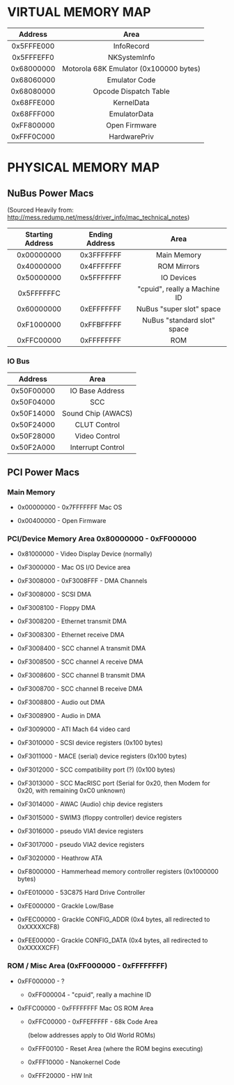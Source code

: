 # VIRTUAL MEMORY MAP

| Address       | Area                                   |
|:-------------:|:--------------------------------------:|
| 0x5FFFE000    | InfoRecord                             |
| 0x5FFFEFF0    | NKSystemInfo                           |
| 0x68000000    | Motorola 68K Emulator (0x100000 bytes) |
| 0x68060000    | Emulator Code                          |
| 0x68080000    | Opcode Dispatch Table                  |
| 0x68FFE000    | KernelData                             |
| 0x68FFF000    | EmulatorData                           |
| 0xFF800000    | Open Firmware                          |
| 0xFFF0C000    | HardwarePriv                           |

# PHYSICAL MEMORY MAP

## NuBus Power Macs

(Sourced Heavily from: http://mess.redump.net/mess/driver_info/mac_technical_notes)

|Starting Address|Ending Address| Area                         |
|:--------------:|:------------:|:----------------------------:|
| 0x00000000     | 0x3FFFFFFF   | Main Memory                  |
| 0x40000000     | 0x4FFFFFFF   | ROM Mirrors                  |
| 0x50000000     | 0x5FFFFFFF   | IO Devices                   |
| 0x5FFFFFFC     |              | "cpuid", really a Machine ID |
| 0x60000000     | 0xEFFFFFFF   | NuBus "super slot" space     |
| 0xF1000000     | 0xFFBFFFFF   | NuBus "standard slot" space  |
| 0xFFC00000     | 0xFFFFFFFF   | ROM                          |

### IO Bus

| Address       | Area               |
|:-------------:|:------------------:|
| 0x50F00000    | IO Base Address    |
| 0x50F04000    | SCC                |
| 0x50F14000    | Sound Chip (AWACS) |
| 0x50F24000    | CLUT Control       |
| 0x50F28000    | Video Control      |
| 0x50F2A000    | Interrupt Control  |


## PCI Power Macs

### Main Memory
* 0x00000000 - 0x7FFFFFFF
    Mac OS

* 0x00400000 - Open Firmware

### PCI/Device Memory Area 0x80000000 - 0xFF000000

* 0x81000000 - Video Display Device (normally)

* 0xF3000000 -
    Mac OS I/O Device area

* 0xF3008000 - 0xF3008FFF - DMA Channels

* 0xF3008000 - SCSI DMA
* 0xF3008100 - Floppy DMA
* 0xF3008200 - Ethernet transmit DMA
* 0xF3008300 - Ethernet receive DMA
* 0xF3008400 - SCC channel A transmit DMA
* 0xF3008500 - SCC channel A receive DMA
* 0xF3008600 - SCC channel B transmit DMA
* 0xF3008700 - SCC channel B receive DMA
* 0xF3008800 - Audio out DMA
* 0xF3008900 - Audio in DMA

* 0xF3009000 - ATI Mach 64 video card

* 0xF3010000 - SCSI device registers (0x100 bytes)
* 0xF3011000 - MACE (serial) device registers (0x100 bytes)
* 0xF3012000 - SCC compatibility port (?) (0x100 bytes)
* 0xF3013000 - SCC MacRISC port (Serial for 0x20, then Modem for 0x20, with remaining 0xC0 unknown)
* 0xF3014000 - AWAC (Audio) chip device registers
* 0xF3015000 - SWIM3 (floppy controller) device registers
* 0xF3016000 - pseudo VIA1 device registers
* 0xF3017000 - pseudo VIA2 device registers

* 0xF3020000 - Heathrow ATA

* 0xF8000000 - Hammerhead memory controller registers (0x1000000 bytes)

* 0xFE010000 - 53C875 Hard Drive Controller

* 0xFE000000 - Grackle Low/Base
* 0xFEC00000 - Grackle CONFIG_ADDR (0x4 bytes, all redirected to 0xXXXXXCF8)
* 0xFEE00000 - Grackle CONFIG_DATA (0x4 bytes, all redirected to 0xXXXXXCFF)

### ROM / Misc Area (0xFF000000 - 0xFFFFFFFF)
* 0xFF000000 - ?

  *  0xFF000004 - "cpuid", really a machine ID

* 0xFFC00000 - 0xFFFFFFFF
    Mac OS ROM Area

  * 0xFFC00000 - 0xFFEFFFFF - 68k Code Area

    (below addresses apply to Old World ROMs)

  * 0xFFF00100 - Reset Area (where the ROM begins executing)
  * 0xFFF10000 - Nanokernel Code
  * 0xFFF20000 - HW Init